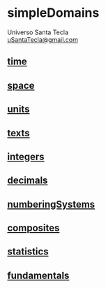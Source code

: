 # simpleDomains
Universo Santa Tecla  
[uSantaTecla@gmail.com](mailto:uSantaTecla@gmail.com) 

## [time](./alternativas/README.md)
## [space](./antipatrones/README.md)
## [units](./documentoBienFormado/README.md)
## [texts](./identificadoresAtributos/README.md)
## [integers](./patrones/README.md)
## [decimals](./persistencia/README.md)
## [numberingSystems](./valoresAtributos/README.md)

## [composites](./composites/README.md)
## [statistics](./statistics/README.md)
## [fundamentals](./fundamentals/README.md)


